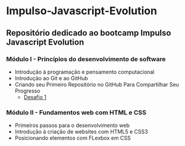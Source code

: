 # Impulso-Javascript-Evolution
## Repositório dedicado ao bootcamp Impulso Javascript Evolution 

### Módulo I - Princípios do desenvolvimento de software
* Introdução à programação e pensamento computacional
* Introdução ao Git e ao GitHub
* Criando seu Primeiro Repositório no GitHub Para Compartilhar Seu Progresso
  * [Desafio 1](https://github.com/wfalmeida/Impulso-Javascript-Evolution/)

### Módulo II - Fundamentos web com HTML e CSS
* Primeiros passos para o desenvolvimento web
* Introdução à criação de websites com HTML5 e CSS3
* Posicionando elementos com FLexbox em CSS

